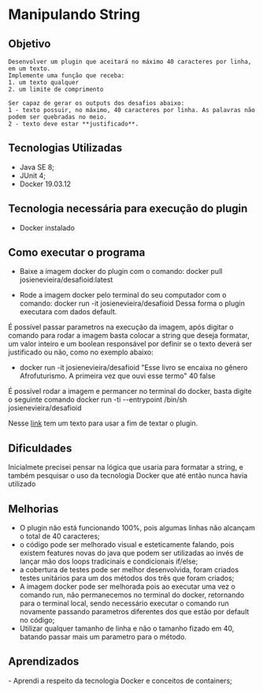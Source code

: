 <h1>Manipulando String</h1>

<h2>Objetivo</h2>
    
    Desenvolver um plugin que aceitará no máximo 40 caracteres por linha, em um texto.
    Implemente uma função que receba:
    1. um texto qualquer
    2. um limite de comprimento
    
    Ser capaz de gerar os outputs dos desafios abaixo:
    1 - texto possuir, no máximo, 40 caracteres por linha. As palavras não podem ser quebradas no meio.
    2 - texto deve estar **justificado**.


<h2>Tecnologias Utilizadas</h2>

- Java SE 8;
- JUnit 4;
- Docker 19.03.12

<h2>Tecnologia necessária para execução do plugin</h2>

- Docker instalado

<h2>Como executar o programa</h2>

- Baixe a imagem docker do plugin com o comando: docker pull josienevieira/desafioid:latest

- Rode a imagem docker pelo terminal do seu computador com o comando: docker run -it josienevieira/desafioid 
Dessa forma o plugin executara com dados default.

É possível passar parametros na execução da imagem, após digitar o comando para rodar a imagem basta colocar a string que deseja formatar, um valor inteiro e um boolean responsável por definir se o texto deverá ser justificado ou não, como no exemplo abaixo:
 
 - docker run -it josienevieira/desafioid "Esse livro se encaixa no gênero Afrofuturismo. A primeira vez que ouvi esse termo" 40 false

É possível rodar a imagem e permancer no terminal do docker, basta digite o seguinte comando docker run -ti --entrypoint /bin/sh josienevieira/desafioid

Nesse [link](https://github.com/josvieira/desafios/blob/master/strings/JavaTemplate/texto_para_teste) tem um texto para usar a fim de textar o plugin.



<h2>Dificuldades</h2>

<p>Inicialmete precisei pensar na lógica que usaria para formatar a string, e também pesquisar o uso da tecnologia Docker que até então nunca havia utilizado</p>

<h2>Melhorias</h2>

- O plugin não está funcionando 100%, pois algumas linhas não alcançam o total de 40 caracteres;
- o código pode ser melhorado visual e esteticamente falando, pois existem features novas do java que podem ser utilizadas ao invés de lançar mão dos loops tradicinais e condicionais if/else;
- a cobertura de testes pode ser melhor desenvolvida, foram criados testes unitários para um dos métodos dos três que foram criados;
- A imagem docker pode ser melhorada pois ao executar uma vez o comando run, não permanecemos no terminal do docker, retornando para o terminal local, sendo necessário executar o comando run novamente passando parametros diferentes dos que estão por default no código;
- Utilizar qualquer tamanho de linha e não o tamanho fizado em 40, batando passar mais um parametro para o método.

<h2>Aprendizados</h2>
- Aprendi a respeito da tecnologia Docker e conceitos de containers;  
